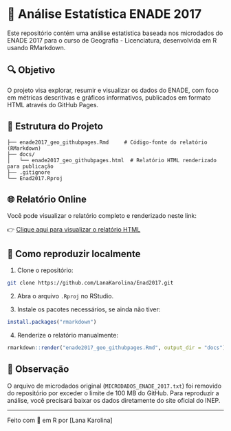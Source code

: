 
# 📘 Análise Estatística ENADE 2017

Este repositório contém uma análise estatística baseada nos microdados do ENADE 2017 para o curso de Geografia - Licenciatura, desenvolvida em R usando RMarkdown.

## 🔍 Objetivo

O projeto visa explorar, resumir e visualizar os dados do ENADE, com foco em métricas descritivas e gráficos informativos, publicados em formato HTML através do GitHub Pages.

## 📂 Estrutura do Projeto

```
├── enade2017_geo_githubpages.Rmd     # Código-fonte do relatório (RMarkdown)
├── docs/
│   └── enade2017_geo_githubpages.html  # Relatório HTML renderizado para publicação
├── .gitignore
└── Enad2017.Rproj
```

## 🌐 Relatório Online

Você pode visualizar o relatório completo e renderizado neste link:

👉 [Clique aqui para visualizar o relatório HTML](https://lanakarolina.github.io/Enad2017/enade2017_geo_githubpages.html)

## 🚀 Como reproduzir localmente

1. Clone o repositório:
```bash
git clone https://github.com/LanaKarolina/Enad2017.git
```

2. Abra o arquivo `.Rproj` no RStudio.

3. Instale os pacotes necessários, se ainda não tiver:
```r
install.packages("rmarkdown")
```

4. Renderize o relatório manualmente:
```r
rmarkdown::render("enade2017_geo_githubpages.Rmd", output_dir = "docs")
```

## 📌 Observação

O arquivo de microdados original (`MICRODADOS_ENADE_2017.txt`) foi removido do repositório por exceder o limite de 100 MB do GitHub. Para reproduzir a análise, você precisará baixar os dados diretamente do site oficial do INEP.

---

Feito com 💙 em R por [Lana Karolina]
